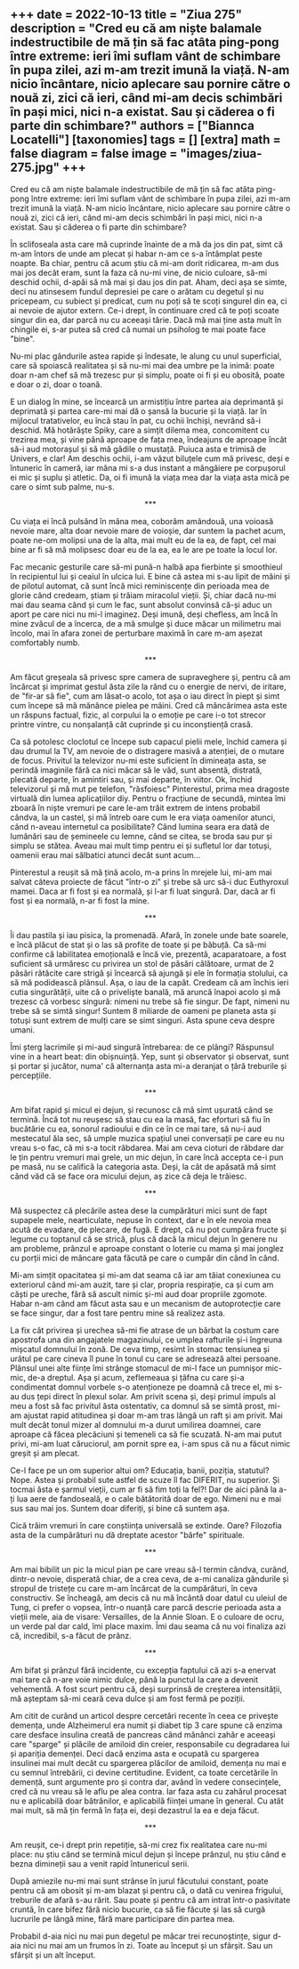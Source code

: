 
+++
date = 2022-10-13
title = "Ziua 275"
description = "Cred eu că am niște balamale indestructibile de mă țin să fac atâta ping-pong între extreme: ieri îmi suflam vânt de schimbare în pupa zilei, azi m-am trezit imună la viață. N-am nicio încântare, nicio aplecare sau pornire către o nouă zi, zici că ieri, când mi-am decis schimbări în pași mici, nici n-a existat. Sau și căderea o fi parte din schimbare?"
authors = ["Biannca Locatelli"]
[taxonomies]
tags = []
[extra]
math = false
diagram = false
image = "images/ziua-275.jpg"
+++
---

Cred eu că am niște balamale indestructibile de mă țin să fac atâta ping-pong între extreme: ieri îmi suflam vânt de schimbare în pupa zilei, azi m-am trezit imună la viață. N-am nicio încântare, nicio aplecare sau pornire către o nouă zi, zici că ieri, când mi-am decis schimbări în pași mici, nici n-a existat. Sau și căderea o fi parte din schimbare?

În sclifoseala asta care mă cuprinde înainte de a mă da jos din pat, simt că m-am întors de unde am plecat și habar n-am ce s-a întâmplat peste noapte. Ba chiar, pentru că acum știu că mi-am dorit ridicarea, m-am dus mai jos decât eram, sunt la faza că nu-mi vine, de nicio culoare, să-mi deschid ochii, d-apăi să mă mai și dau jos din pat. Aham, deci așa se simte, deci nu atinsesem fundul depresiei pe care o arătam cu degetul și nu pricepeam, cu subiect și predicat, cum nu poți să te scoți singurel din ea, ci ai nevoie de ajutor extern. Ce-i drept, în continuare cred că te poți scoate singur din ea, dar parcă nu cu aceeași tărie. Dacă mă mai ține asta mult în chingile ei, s-ar putea să cred că numai un psiholog te mai poate face "bine".

Nu-mi plac gândurile astea rapide și îndesate, le alung cu unul superficial, care să spoiască realitatea și să nu-mi mai dea umbre pe la inimă: poate doar n-am chef să mă trezesc pur și simplu, poate oi fi și eu obosită, poate e doar o zi, doar o toană.

E un dialog în mine, se încearcă un armistițiu între partea aia deprimantă și deprimată și partea care-mi mai dă o șansă la bucurie și la viață. Iar în mijlocul tratativelor, eu încă stau în pat, cu ochii închiși, nevrând să-i deschid. Mă hotărăște Spiky, care a simțit dilema mea, concomitent cu trezirea mea, și vine până aproape de fața mea, îndeajuns de aproape încât să-i aud motorașul și să mă gâdile o mustață. Puiuca asta e trimisă de Univers, e clar! Am deschis ochii, i-am văzut biluțele cum mă privesc, deși e întuneric în cameră, iar mâna mi s-a dus instant a mângâiere pe corpușorul ei mic și suplu și atletic. Da, oi fi imună la viața mea dar la viața asta mică pe care o simt sub palme, nu-s.

<p style="text-align: center;">***</p>

Cu viața ei încă pulsând în mâna mea, coborâm amândouă, una voioasă nevoie mare, alta doar nevoie mare de voioșie, dar suntem la pachet acum, poate ne-om molipsi una de la alta, mai mult eu de la ea, de fapt, cel mai bine ar fi să mă molipsesc doar eu de la ea, ea le are pe toate la locul lor.

Fac mecanic gesturile care să-mi pună-n halbă apa fierbinte și smoothieul în recipientul lui și ceaiul în ulcica lui. E bine că astea mi s-au lipit de mâini și de pilotul automat, că sunt încă mici reminiscențe din perioada mea de glorie când credeam, știam și trăiam miracolul vieții. Și, chiar dacă nu-mi mai dau seama când și cum le fac, sunt absolut convinsă că-și aduc un aport pe care nici nu mi-l imaginez. Deși imună, deși chefless, am încă în mine zvâcul de a încerca, de a mă smulge și duce măcar un milimetru mai încolo, mai în afara zonei de perturbare maximă în care m-am așezat comfortably numb.

<p style="text-align: center;">***</p>

Am făcut greșeala să privesc spre camera de supraveghere și, pentru că am încărcat și imprimat gestul ăsta zile la rând cu o energie de nervi, de iritare, de "fir-ar să fie", cum am lăsat-o acolo, tot așa o iau direct în piept și simt cum începe să mă mănânce pielea pe mâini. Cred că mâncărimea asta este un răspuns factual, fizic, al corpului la o emoție pe care i-o tot strecor printre vintre, cu nonșalanță cât cuprinde și cu inconștiență crasă.

Ca să potolesc cloclotul ce începe sub capacul pielii mele, închid camera și dau drumul la TV, am nevoie de o distragere masivă a atenției, de o mutare de focus. Privitul la televizor nu-mi este suficient în dimineața asta, se perindă imaginile fără ca nici măcar să le văd, sunt absentă, distrată, plecată departe, în amintiri sau, și mai departe, în viitor. Ok, închid televizorul și mă mut pe telefon, "răsfoiesc" Pinterestul, prima mea dragoste virtuală din lumea aplicațiilor diy. Pentru o fracțiune de secundă, mintea îmi zboară în niște vremuri pe care le-am trăit extrem de intens probabil cândva, la un castel, și mă întreb oare cum le era viața oamenilor atunci, când n-aveau internetul ca posibilitate? Când lumina seara era dată de lumânări sau de șemineele cu lemne, când se citea, se broda sau pur și simplu se stătea. Aveau mai mult timp pentru ei și sufletul lor dar totuși, oamenii erau mai sălbatici atunci decât sunt acum…

Pinterestul a reușit să mă țină acolo, m-a prins în mrejele lui, mi-am mai salvat câteva proiecte de făcut "într-o zi" și trebe să urc să-i duc Euthyroxul mamei. Daca ar fi fost și ea normală, și l-ar fi luat singură. Dar, dacă ar fi fost și ea normală, n-ar fi fost la mine.

<p style="text-align: center;">***</p>

Îi dau pastila și iau pisica, la promenadă. Afară, în zonele unde bate soarele, e încă plăcut de stat și o las să profite de toate și pe băbuță. Ca să-mi confirme că labilitatea emoțională e încă vie, prezentă, acaparatoare, a fost suficient să urmăresc cu privirea un stol de păsări călătoare, urmat de 2 păsări rătăcite care strigă și încearcă să ajungă și ele în formația stolului, ca să mă podidească plânsul. Așa, o iau de la capăt. Credeam că am închis ieri cutia singurătății, uite că o priveliște banală, mă aruncă înapoi acolo și mă trezesc că vorbesc singură: nimeni nu trebe să fie singur. De fapt, nimeni nu trebe să se simtă singur! Suntem 8 miliarde de oameni pe planeta asta și totuși sunt extrem de mulți care se simt singuri. Asta spune ceva despre umani.

Îmi șterg lacrimile și mi-aud singură întrebarea: de ce plângi? Răspunsul vine in a heart beat: din obișnuință. Yep, sunt și observator și observat, sunt și portar și jucător, numa' că alternanța asta mi-a deranjat o țâră treburile și percepțiile.

<p style="text-align: center;">***</p>

Am bifat rapid și micul ei dejun, și recunosc că mă simt ușurată când se termină. Încă tot nu reușesc să stau cu ea la masă, fac eforturi să fiu în bucătărie cu ea, sonorul radioului e din ce în ce mai tare, să nu-i aud mestecatul ăla sec, să umple muzica spațiul unei conversații pe care eu nu vreau s-o fac, că mi s-a tocit răbdarea. Mai am ceva cioturi de răbdare dar le țin pentru vremuri mai grele, un mic dejun, în care încă accepta ce-i pun pe masă, nu se califică la categoria asta. Deși, la cât de apăsată mă simt când văd că se face ora micului dejun, aș zice că deja le trăiesc.

<p style="text-align: center;">***</p>

Mă suspectez că plecările astea dese la cumpărături mici sunt de fapt supapele mele, nearticulate, nepuse în context, dar e în ele nevoia mea acută de evadare, de plecare, de fugă. E drept, că nu pot cumpăra fructe și legume cu toptanul că se strică, plus că dacă la micul dejun în genere nu am probleme, prânzul e aproape constant o loterie cu mama și mai jonglez cu porții mici de mâncare gata făcută pe care o cumpăr din când în când.

Mi-am simțit opacitatea și mi-am dat seama că iar am tăiat conexiunea cu exteriorul când mi-am auzit, tare și clar, propria respirație, ca și cum am căști pe ureche, fără să ascult nimic și-mi aud doar propriile zgomote. Habar n-am când am făcut asta sau e un mecanism de autoprotecție care se face singur, dar a fost tare pentru mine să realizez asta.

La fix cât privirea și urechea să-mi fie atrase de un bărbat la costum care apostrofa una din angajatele magazinului, ce umplea rafturile și-i îngreuna mișcatul domnului în zonă. De ceva timp, resimt în stomac tensiunea și urâtul pe care cineva îl pune în tonul cu care se adresează altei persoane. Plânsul unei alte ființe îmi strânge stomacul de mi-l face un pumnișor mic-mic, de-a dreptul. Așa și acum, zeflemeaua și țâfna cu care și-a condimentat domnul vorbele s-o atenționeze pe doamnă că trece el, mi s-au dus țepi direct în plexul solar. Am privit scena și, deși primul impuls al meu a fost să fac privitul ăsta ostentativ, ca domnul să se simtă prost, mi-am ajustat rapid atitudinea și doar m-am tras lângă un raft și am privit. Mai mult decât tonul mizer al domnului m-a durut umilirea doamnei, care aproape că făcea plecăciuni și temeneli ca să fie scuzată. N-am mai putut privi, mi-am luat căruciorul, am pornit spre ea, i-am spus că nu a făcut nimic greșit și am plecat.

Ce-l face pe un om superior altui om? Educația, banii, poziția, statutul? Nope. Astea și probabil sute astfel de scuze îl fac DIFERIT, nu superior. Și tocmai ăsta e șarmul vieții, cum ar fi să fim toți la fel?! Dar de aici până la a-ți lua aere de fandoseală, e o cale bătătorită doar de ego. Nimeni nu e mai sus sau mai jos. Suntem doar diferiți, și bine că suntem așa.

Cică trăim vremuri în care conștiința universală se extinde. Oare? Filozofia asta de la cumpărături nu dă dreptate acestor "bârfe" spirituale.

<p style="text-align: center;">***</p>

Am mai bibilit un pic la micul pian pe care vreau să-l termin cândva, curând, dintr-o nevoie, disperată chiar, de a crea ceva, de a-mi canaliza gândurile și stropul de tristețe cu care m-am încărcat de la cumpărături, în ceva constructiv. Se încheagă, am decis că nu mă încântă doar datul cu uleiul de Tung, ci prefer o vopsea, într-o nuanță care parcă descrie perioada asta a vieții mele, aia de visare: Versailles, de la Annie Sloan. E o culoare de ocru, un verde pal dar cald, îmi place maxim. Îmi dau seama că nu voi finaliza azi că, incredibil, s-a făcut de prânz.

<p style="text-align: center;">***</p>

Am bifat și prânzul fără incidente, cu excepția faptului că azi s-a enervat mai tare că n-are voie nimic dulce, până la punctul la care a devenit vehementă. A fost scurt pentru că, deși surprinsă de creșterea intensității, mă așteptam să-mi ceară ceva dulce și am fost fermă pe poziții.

Am citit de curând un articol despre cercetări recente în ceea ce privește demența, unde Alzheimerul era numit și diabet tip 3 care spune că enzima care desface insulina creată de pancreas când mănânci zahăr e aceeași care "sparge" și plăcile de amiloid din creier, responsabile cu degradarea lui și apariția demenței. Deci dacă enzima asta e ocupată cu spargerea insulinei mai mult decât cu spargerea plăcilor de amiloid, demența nu mai e cu semnul întrebării, ci devine certitudine. Evident, ca toate cercetările în demență, sunt argumente pro și contra dar, având în vedere consecințele, cred că nu vreau să le aflu pe alea contra. Iar faza asta cu zahărul procesat nu e aplicabilă doar bătrânilor, e aplicabilă ființei umane în general. Cu atât mai mult, să mă țin fermă în fața ei, deși dezastrul la ea e deja făcut.

<p style="text-align: center;">***</p>

Am reușit, ce-i drept prin repetiție, să-mi crez fix realitatea care nu-mi place: nu știu când se termină micul dejun și începe prânzul, nu știu când e bezna dimineții sau a venit rapid întunericul serii.

După amiezile nu-mi mai sunt strânse în jurul făcutului constant, poate pentru că am obosit și m-am blazat și pentru că, o dată cu venirea frigului, treburile de afară s-au rărit. Sau poate și pentru că am intrat într-o pasivitate cruntă, în care bifez fără nicio bucurie, ca să fie făcute și las să curgă lucrurile pe lângă mine, fără mare participare din partea mea.

Probabil d-aia nici nu mai pun degetul pe măcar trei recunoștințe, sigur d-aia nici nu mai am un frumos în zi. Toate au început și un sfârșit. Sau un sfârșit și un alt început.
